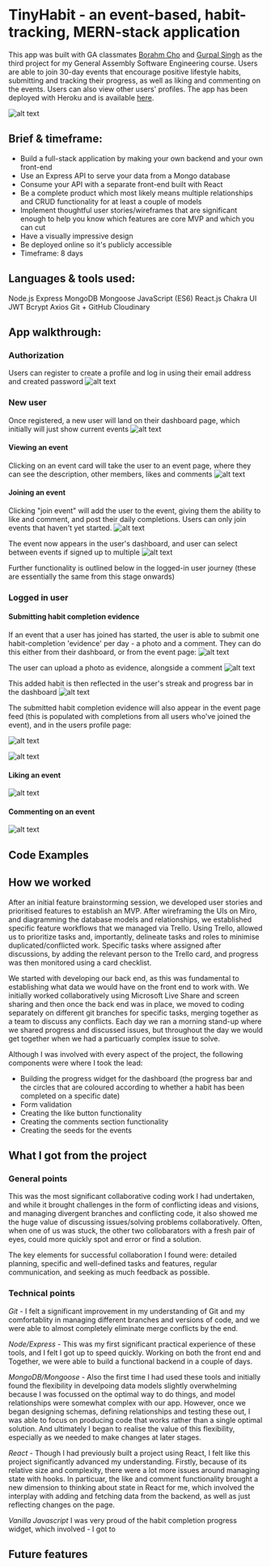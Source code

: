 TinyHabit - an event-based, habit-tracking, MERN-stack application 
======
This app was built with GA classmates [Borahm Cho](https://github.com/Borahm) and [Gurpal Singh](https://github.com/thisisgurpal) as the third project for my General Assembly Software Engineering course.
Users are able to join 30-day events that encourage positive lifestyle habits, submitting and tracking their progress, as well as liking and commenting on the events. Users can also view other users' profiles.
The app has been deployed with Heroku and is available [here](https://social-habit-tracker.herokuapp.com/).

![alt text](https://res.cloudinary.com/di7ndofao/image/upload/v1648038357/Habit_tracker_app/Screenshot_2022-03-23_at_12.25.26_wwbg8s.png "App homepage")

Brief & timeframe:
------
* Build a full-stack application by making your own backend and your own front-end
* Use an Express API to serve your data from a Mongo database
* Consume your API with a separate front-end built with React
* Be a complete product which most likely means multiple relationships and CRUD functionality for at least a couple of models
* Implement thoughtful user stories/wireframes that are significant enough to help you know which features are core MVP and which you can cut
* Have a visually impressive design
* Be deployed online so it's publicly accessible
* Timeframe: 8 days

Languages & tools used:
------
Node.js
Express
MongoDB
Mongoose
JavaScript (ES6)
React.js
Chakra UI
JWT
Bcrypt
Axios
Git + GitHub
Cloudinary

App walkthrough:
------
### Authorization
Users can register to create a profile and log in using their email address and created password
![alt text](https://res.cloudinary.com/di7ndofao/image/upload/v1648045971/Habit_tracker_app/Auth_yjdgdq.png "Reg/login form")

### New user
Once registered, a new user will land on their dashboard page, which initially will just show current events
![alt text](https://res.cloudinary.com/di7ndofao/image/upload/v1648046654/Habit_tracker_app/Screenshot_2022-03-23_at_14.43.58_ndrr6n.png "New user dashboard")

#### Viewing an event
Clicking on an event card will take the user to an event page, where they can see the description, other members, likes and comments
![alt text](https://res.cloudinary.com/di7ndofao/image/upload/v1648046818/Habit_tracker_app/Screenshot_2022-03-23_at_14.44.31_vexbhr.png "event page")

#### Joining an event
Clicking "join event" will add the user to the event, giving them the ability to like and comment, and post their daily completions. Users can only join events that haven't yet started.
![alt text](https://res.cloudinary.com/di7ndofao/image/upload/v1648046818/Habit_tracker_app/Screenshot_2022-03-23_at_14.44.42_lv09kp.png "Join event")

The event now appears in the user's dashboard, and user can select between events if signed up to multiple
![alt text](https://res.cloudinary.com/di7ndofao/image/upload/v1648046818/Habit_tracker_app/Screenshot_2022-03-23_at_14.46.46_s5kalh.png "Joined event dashboard")

Further functionality is outlined below in the logged-in user journey (these are essentially the same from this stage onwards)

### Logged in user
#### Submitting habit completion evidence
If an event that a user has joined has started, the user is able to submit one habit-completion 'evidence' per day - a photo and a comment. They can do this either from their dashboard, or from the event page:
![alt text](https://res.cloudinary.com/di7ndofao/image/upload/v1648047552/Habit_tracker_app/Screenshot_2022-03-23_at_14.58.59_ecremi.png "Add habit completion button")

The user can upload a photo as evidence, alongside a comment
![alt text](https://res.cloudinary.com/di7ndofao/image/upload/v1648046019/Habit_tracker_app/Screenshot_2022-03-23_at_14.19.41_re1ry2.png "Add habit completion")

This added habit is then reflected in the user's streak and progress bar in the dashboard
![alt text](https://res.cloudinary.com/di7ndofao/image/upload/v1648047741/Habit_tracker_app/Screenshot_2022-03-23_at_15.02.10_yigcwh.png "Streak and progress")

The submitted habit completion evidence will also appear in the event page feed (this is populated with completions from all users who've joined the event), and in the users profile page:

![alt text](https://res.cloudinary.com/di7ndofao/image/upload/v1648046019/Habit_tracker_app/Screenshot_2022-03-23_at_14.28.27_ni5re9.png "Habit completion event")

![alt text](https://res.cloudinary.com/di7ndofao/image/upload/v1648046019/Habit_tracker_app/Screenshot_2022-03-23_at_14.28.17_tsn4mi.png "Habit profile")

#### Liking an event
![alt text](https://res.cloudinary.com/di7ndofao/image/upload/v1648046019/Habit_tracker_app/Screenshot_2022-03-23_at_14.29.33_vtg8ja.png "Event lik")

#### Commenting on an event
![alt text](https://res.cloudinary.com/di7ndofao/image/upload/v1648046162/Habit_tracker_app/Comment_cjk8xi.png "Event comment")

Code Examples
------

How we worked
------
After an initial feature brainstorming session, we developed user stories and prioritised features to establish an MVP. After wireframing the UIs on Miro, and diagramming the database models and relationships, we established specific feature workflows that we managed via Trello. Using Trello, allowed us to prioritize tasks and, importantly, delineate tasks and roles to minimise duplicated/conflicted work. Specific tasks where assigned after discussions, by adding the relevant person to the Trello card, and progress was then monitored using a card checklist. 

We started with developing our back end, as this was fundamental to establishing what data we would have on the front end to work with. We initially worked collaboratively using Microsoft Live Share and screen sharing and then once the back end was in place, we moved to coding separately on different git branches for specific tasks, merging together as a team to discuss any conflicts. Each day we ran a morning stand-up where we shared progress and discussed issues, but throughout the day we would get together when we had a particuarly complex issue to solve.

Although I was involved with every aspect of the project, the following components were where I took the lead:

* Building the progress widget for the dashboard (the progress bar and the circles that are coloured according to whether a habit has been completed on a specific date)
* Form validation
* Creating the like button functionality
* Creating the comments section functionality
* Creating the seeds for the events

What I got from the project
------
### General points
This was the most significant collaborative coding work I had undertaken, and while it brought challenges in the form of conflicting ideas and visions, and managing divergent branches and conflicting code, it also showed me the huge value of discussing issues/solving problems collaboratively. Often, when one of us was stuck, the other two collobarators with a fresh pair of eyes, could more quickly spot and error or find a solution. 

The key elements for successful collaboration I found were: detailed planning, specific and well-defined tasks and features, regular communication, and seeking as much feedback as possible.

### Technical points
*Git* - I felt a significant improvement in my understanding of Git and my comfortablity in managing different branches and versions of code, and we were able to almost completely eliminate merge conflicts by the end.

*Node/Express* - This was my first significant practical experience of these tools, and I felt I got up to speed quickly. Working on both the front end and  Together, we were able to build a functional backend in a couple of days. 

*MongoDB/Mongoose* - Also the first time I had used these tools and initially found the flexibility in develpoing data models slightly overwhelming because I was focussed on the optimal way to do things, and model relationships were somewhat complex with our app. However, once we began designing schemas, defining relationships and testing these out, I was able to focus on producing code that works rather than a single optimal solution. And ultimately I began to realise the value of this flexibility, especially as we needed to make changes at later stages.

*React* - Though I had previously built a project using React, I felt like this project significantly advanced my understanding. Firstly, because of its relative size and complexity, there were a lot more issues around managing state with hooks. In particuar, the like and comment functionality brought a new dimension to thinking about state in React for me, which involved the interplay with adding and fetching data from the backend, as well as just reflecting changes on the page.

*Vanilla Javascript*
I was very proud of the habit completion progress widget, which involved - I got to 

Future features
------




